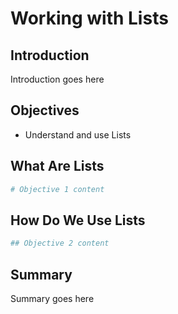 
# Working with Lists

## Introduction
Introduction goes here

## Objectives
* Understand and use Lists

## What Are Lists


```python
# Objective 1 content
```

## How Do We Use Lists


```python
## Objective 2 content
```

## Summary
Summary goes here
